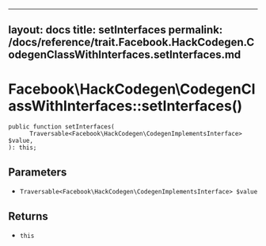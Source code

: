 
***

layout: docs
title: setInterfaces
permalink: /docs/reference/trait.Facebook.HackCodegen.CodegenClassWithInterfaces.setInterfaces.md
---







# Facebook\\HackCodegen\\CodegenClassWithInterfaces::setInterfaces()




``` Hack
public function setInterfaces(
      Traversable<Facebook\HackCodegen\CodegenImplementsInterface> $value,
): this;
```




## Parameters




* ` Traversable<Facebook\HackCodegen\CodegenImplementsInterface> $value `




## Returns




- ` this `